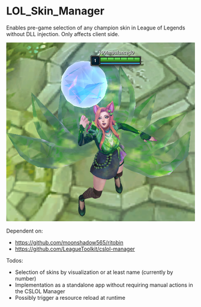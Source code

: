 # LOL_Skin_Manager
Enables pre-game selection of any champion skin in League of Legends  
without DLL injection. Only affects client side.

<img src="docs/proof_of_concept.png" alt="proof of concept: Ahri - KDA All Out - Emerald">

Dependent on:
- https://github.com/moonshadow565/ritobin
- https://github.com/LeagueToolkit/cslol-manager

Todos:
- Selection of skins by visualization or at least name (currently by number)
- Implementation as a standalone app without requiring manual actions in the CSLOL Manager
- Possibly trigger a resource reload at runtime
